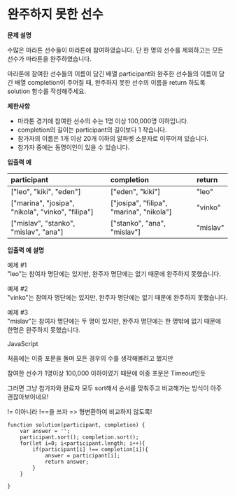 # 완주하지 못한 선수

**문제 설명**

수많은 마라톤 선수들이 마라톤에 참여하였습니다. 단 한 명의 선수를 제외하고는 모든 선수가 마라톤을 완주하였습니다.

마라톤에 참여한 선수들의 이름이 담긴 배열 participant와 완주한 선수들의 이름이 담긴 배열 completion이 주어질 때, 완주하지 못한 선수의 이름을 return 하도록 solution 함수를 작성해주세요.

**제한사항**

* 마라톤 경기에 참여한 선수의 수는 1명 이상 100,000명 이하입니다.
* completion의 길이는 participant의 길이보다 1 작습니다.
* 참가자의 이름은 1개 이상 20개 이하의 알파벳 소문자로 이루어져 있습니다.
* 참가자 중에는 동명이인이 있을 수 있습니다.

**입출력 예**

| participant | completion | return |
| :--- | :--- | :--- |
| \["leo", "kiki", "eden"\] | \["eden", "kiki"\] | "leo" |
| \["marina", "josipa", "nikola", "vinko", "filipa"\] | \["josipa", "filipa", "marina", "nikola"\] | "vinko" |
| \["mislav", "stanko", "mislav", "ana"\] | \["stanko", "ana", "mislav"\] | "mislav" |

**입출력 예 설명**

예제 \#1  
"leo"는 참여자 명단에는 있지만, 완주자 명단에는 없기 때문에 완주하지 못했습니다.

예제 \#2  
"vinko"는 참여자 명단에는 있지만, 완주자 명단에는 없기 때문에 완주하지 못했습니다.

예제 \#3  
"mislav"는 참여자 명단에는 두 명이 있지만, 완주자 명단에는 한 명밖에 없기 때문에 한명은 완주하지 못했습니다.



JavaScript

처음에는 이중 포문을 돌며 모든 경우의 수를 생각해볼려고 했지만 

참여한 선수가 1명이상 100,000 이하이였기 때문에 이중 포문은 Timeout인듯

그러면 그냥 참가자와 완료자 모두 sort해서 순서를 맞춰주고 비교해가는 방식이 아주 괜찮아보이네요!

!= 이아니라 !==을 쓰자 =&gt; 형변환하여 비교하지 않도록!



```text
function solution(participant, completion) {
    var answer = '';
    participant.sort(); completion.sort();
    for(let i=0; i<participant.length; i++){
        if(participant[i] !== completion[i]){
            answer = participant[i];
            return answer;
        }
    }
    
}
```



